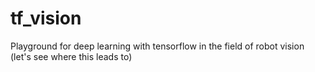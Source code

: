 # tf_vision
Playground for deep learning with tensorflow in the field of robot vision (let's see where this leads to)
